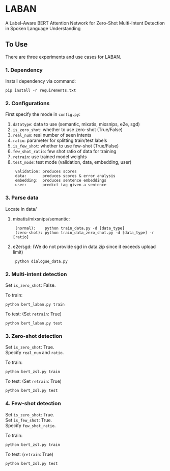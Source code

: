 # LABAN
A Label-Aware BERT Attention Network for Zero-Shot Multi-Intent Detection in Spoken Language Understanding

## To Use
There are three experiments and use cases for LABAN.

### 1. Dependency
Install dependency via command:
>
    pip install -r requirements.txt

### 2. Configurations

First specify the mode in `config.py`:

1. `datatype`: data to use (semantic, mixatis, mixsnips, e2e, sgd) <br>
2. `is_zero_shot`: whether to use zero-shot (True/False) <br>
3. `real_num`: real number of seen intents <br>
4. `ratio`: parameter for splitting train/test labels <br>
5. `is_few_shot`: whether to use few-shot (True/False) <br>
6. `few_shot_ratio`: few shot ratio of data for training <br>
7. `retrain`: use trained model weights <br>
8. `test_mode`: test mode (validation, data, embedding, user)
    >
        validation: produces scores
        data:       produces scores & error analysis
        embedding:  produces sentence embeddings
        user:       predict tag given a sentence

### 3. Parse data
Locate in data/
1. mixatis/mixsnips/semantic:
    >
        (normal):    python train_data.py -d [data_type]
        (zero-shot): python train_data_zero_shot.py -d [data_type] -r [ratio]
2. e2e/sgd: (We do not provide sgd in data.zip since it exceeds upload limit)
    >
        python dialogue_data.py

### 2. Multi-intent detection

Set `is_zero_shot`: False.

To train:
>
    python bert_laban.py train

To test:
(Set `retrain`: True)
>
    python bert_laban.py test

### 3. Zero-shot detection

Set `is_zero_shot`: True. <br>
Specify `real_num` and `ratio`.

To train:
>
    python bert_zsl.py train
To test:
(Set `retrain`: True)
>
    python bert_zsl.py test

### 4. Few-shot detection

Set `is_zero_shot`: True. <br>
Set `is_few_shot`: True. <br>
Specify `few_shot_ratio`.

To train:
>
    python bert_zsl.py train
To test:
(`retrain`: True)
>
    python bert_zsl.py test
